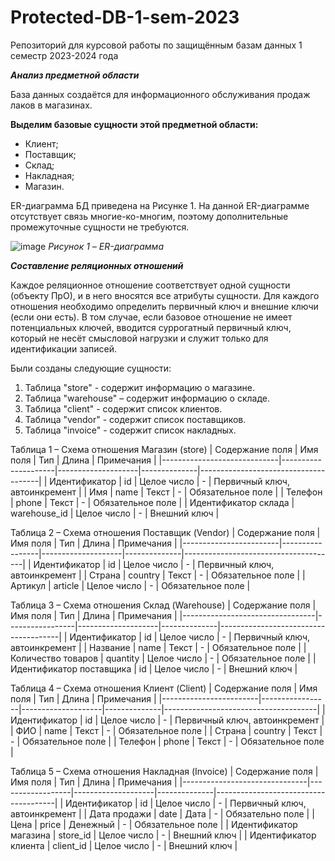 # Protected-DB-1-sem-2023
Репозиторий для курсовой работы по защищённым базам данных 1 семестр 2023-2024 года

***Анализ предметной области***

База данных создаётся для информационного обслуживания продаж лаков в магазинах.

**Выделим базовые сущности этой предметной области:**
+ Клиент;
+	Поставщик;
+	Склад;
+	Накладная;
+	Магазин.

ER-диаграмма БД приведена на Рисунке 1. На данной ER-диаграмме отсутствует связь многие-ко-многим, поэтому дополнительные промежуточные сущности не требуются.
 
![image](https://github.com/poli-poli/Protected-DB-1-sem-2023/assets/85806007/767b8330-d632-468c-9426-c5a084f57290)
*Рисунок 1 – ER-диаграмма*



***Составление реляционных отношений***

Каждое реляционное отношение соответствует одной сущности (объекту ПрО), и в него вносятся все атрибуты сущности. Для каждого отношения необходимо определить первичный ключ и внешние ключи (если они есть). В том случае, если базовое отношение не имеет потенциальных ключей, вводится суррогатный первичный ключ, который не несёт смысловой нагрузки и служит только для идентификации записей.

Были созданы следующие сущности:
1.	Таблица "store" - содержит информацию о магазине.
2.	Таблица "warehouse" – содержит информацию о складе.
3.	Таблица "client" - содержит список клиентов.
4.	Таблица "vendor" - содержит список поставщиков.
5.	Таблица "invoice" - содержит список накладных.


   
Таблица 1 – Схема отношения Магазин (store)
|     Содержание поля         |     Имя поля        |     Тип            |     Длина    |     Примечания                       |
|-----------------------------|---------------------|--------------------|--------------|--------------------------------------|
|     Идентификатор           |     id              |     Целое число    |     -        |     Первичный ключ, автоинкремент    |
|     Имя                     |     name            |     Текст          |     -        |     Обязательное поле                |
|     Телефон                 |     phone           |     Текст          |     -        |     Обязательное поле                |
|     Идентификатор склада    |     warehouse_id    |     Целое число    |     -        |     Внешний ключ                     |

Таблица 2 – Схема отношения Поставщик (Vendor)
|     Содержание поля    |     Имя поля    |     Тип            |     Длина    |     Примечания                       |
|------------------------|-----------------|--------------------|--------------|--------------------------------------|
|     Идентификатор      |     id          |     Целое число    |     -        |     Первичный ключ, автоинкремент    |
|     Страна             |     country     |     Текст          |     -        |     Обязательное поле                |
|     Артикул            |     article     |     Целое число    |     -        |     Обязательное поле                |

Таблица 3 – Схема отношения Склад (Warehouse)
|     Содержание поля             |     Имя поля    |     Тип            |     Длина    |     Примечания                       |
|---------------------------------|-----------------|--------------------|--------------|--------------------------------------|
|     Идентификатор               |     id          |     Целое число    |     -        |     Первичный ключ, автоинкремент    |
|     Название                    |     name        |     Текст          |     -        |     Обязательное поле                |
|     Количество товаров          |     quantity    |     Целое число    |     -        |     Обязательное поле                |
|     Идентификатор поставщика    |     id          |     Целое число    |     -        |     Внешний ключ                     |

Таблица 4 – Схема отношения Клиент (Client)
|     Содержание поля    |     Имя поля    |     Тип            |     Длина    |     Примечания                       |
|------------------------|-----------------|--------------------|--------------|--------------------------------------|
|     Идентификатор      |     id          |     Целое число    |     -        |     Первичный ключ, автоинкремент    |
|     ФИО                |     name        |     Текст          |     -        |     Обязательное поле                |
|     Страна             |     country     |     Текст          |     -        |     Обязательное поле                |
|     Телефон            |     phone       |     Текст          |     -        |     Обязательное поле                |

Таблица 5 – Схема отношения Накладная (Invoice)
|     Содержание поля           |     Имя поля     |     Тип            |     Длина    |     Примечания                       |
|-------------------------------|------------------|--------------------|--------------|--------------------------------------|
|     Идентификатор             |     id           |     Целое число    |     -        |     Первичный ключ, автоинкремент    |
|     Дата продажи              |     date         |     Дата           |     -        |     Обязательно поле                 |
|     Цена                      |     price        |     Денежный       |     -        |     Обязательное поле                |
|     Идентификатор магазина    |     store_id     |     Целое число    |     -        |     Внешний ключ                     |
|     Идентификатор клиента     |     client_id    |     Целое число    |     -        |     Внешний ключ                     |

